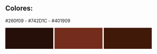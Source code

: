 ## Colores:

#260f09 - #742D1C - #401909

<img src="/public/colors/260f09.png" width="30%" height="auto" alt="#260f09" display="inline"> <img src="/public/colors/742d1c.png" width="30%" height="auto" alt="#742D1C" display="inline"> <img src="/public/colors/401909.png" width="30%" height="auto" alt="#401909" display="inline">
